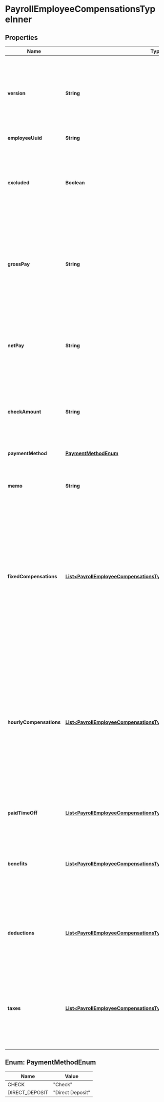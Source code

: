

# PayrollEmployeeCompensationsTypeInner


## Properties

| Name | Type | Description | Notes |
|------------ | ------------- | ------------- | -------------|
|**version** | **String** | The current version of this employee compensation. This field is only available for prepared payrolls. See the [versioning guide](https://docs.gusto.com/embedded-payroll/docs/idempotency) for information on how to use this field. |  [optional] |
|**employeeUuid** | **String** | The UUID of the employee. |  [optional] [readonly] |
|**excluded** | **Boolean** | This employee will be excluded from payroll calculation and will not be paid for the payroll. Cancelling a payroll would reset all employees&#39; excluded back to false. |  [optional] [readonly] |
|**grossPay** | **String** | The employee&#39;s gross pay, equal to regular wages + cash tips + payroll tips + any other additional earnings, excluding imputed income. This value is only available for processed payrolls. |  [optional] [readonly] |
|**netPay** | **String** | The employee&#39;s net pay, equal to gross_pay - employee taxes - employee deductions or garnishments - cash tips. This value is only available for processed payrolls. |  [optional] [readonly] |
|**checkAmount** | **String** | The employee&#39;s check amount, equal to net_pay + reimbursements. This value is only available for processed payrolls. |  [optional] [readonly] |
|**paymentMethod** | [**PaymentMethodEnum**](#PaymentMethodEnum) | The employee&#39;s compensation payment method. |  [optional] |
|**memo** | **String** | Custom text that will be printed as a personal note to the employee on a paystub. |  [optional] [readonly] |
|**fixedCompensations** | [**List&lt;PayrollEmployeeCompensationsTypeInnerFixedCompensationsInner&gt;**](PayrollEmployeeCompensationsTypeInnerFixedCompensationsInner.md) | An array of fixed compensations for the employee. Fixed compensations include tips, bonuses, and one time reimbursements. If this payroll has been processed, only fixed compensations with a value greater than 0.00 are returned. For an unprocessed payroll, all active fixed compensations are returned. |  [optional] |
|**hourlyCompensations** | [**List&lt;PayrollEmployeeCompensationsTypeInnerHourlyCompensationsInner&gt;**](PayrollEmployeeCompensationsTypeInnerHourlyCompensationsInner.md) | An array of hourly compensations for the employee. Hourly compensations include regular, overtime, and double overtime hours. If this payroll has been processed, only hourly compensations with a value greater than 0.00 are returned. For an unprocessed payroll, all active hourly compensations are returned. |  [optional] |
|**paidTimeOff** | [**List&lt;PayrollEmployeeCompensationsTypeInnerPaidTimeOffInner&gt;**](PayrollEmployeeCompensationsTypeInnerPaidTimeOffInner.md) | An array of all paid time off the employee is eligible for this pay period. |  [optional] |
|**benefits** | [**List&lt;PayrollEmployeeCompensationsTypeInnerBenefitsInner&gt;**](PayrollEmployeeCompensationsTypeInnerBenefitsInner.md) | An array of employee benefits for the pay period. Benefits are only included for processed payroll when the include parameter is present. |  [optional] [readonly] |
|**deductions** | [**List&lt;PayrollEmployeeCompensationsTypeInnerDeductionsInner&gt;**](PayrollEmployeeCompensationsTypeInnerDeductionsInner.md) | An array of employee deductions for the pay period. Deductions are only included for processed payroll when the include parameter is present. |  [optional] [readonly] |
|**taxes** | [**List&lt;PayrollEmployeeCompensationsTypeInnerTaxesInner&gt;**](PayrollEmployeeCompensationsTypeInnerTaxesInner.md) | An array of employer and employee taxes for the pay period. Only included for processed or calculated payrolls when &#x60;taxes&#x60; is present in the &#x60;include&#x60; parameter. |  [optional] [readonly] |



## Enum: PaymentMethodEnum

| Name | Value |
|---- | -----|
| CHECK | &quot;Check&quot; |
| DIRECT_DEPOSIT | &quot;Direct Deposit&quot; |



